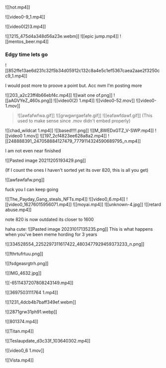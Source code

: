![[hot.mp4]]

![[video0-9_1.mp4]]

![[video0(2)3.mp4]]

![[1215_475d4a348d56a23e.webm]]
![[epic jump.mp4]]
![[mentos_beer.mp4]]

### Edgy time lets go
![[852ffe13ae6d231c32f5b34d05912c132c8a4e5c1ef5367caea2aae2f3250cc9_1.mp4]]

I would post more to proove a point but. Acc nvm I'm posting more

![[203_a2c23ff4b66ebf4c.mp4]]
![[wait one of.png]]
![[aAGVYeZ_460s.png]]
![[video0(2) 1.mp4]]
![[video0-52.mov]]
![[video0-1.mov]]

>![[awfafwfwa.gif]]
>![[grwgwrgaefafe.gif]]
>![[eafawfdawf.gif]]
(This used to make sense since .mov didn't embed properly)

![[chad_wildcat 1.mp4]]
![[based!!!!.png]]
![[M_8WEDxGTZ_V-SWP.mp4]]
![[video0 1.mov]]
![[197_2cf4823ee628a8a2.mp4]]
![[248888391_247058884127479_7779114324590689795_n.mp4]]

I am not even near finished

![[Pasted image 20211205193429.png]]

(If I count the ones I haven't sorted yet its over 820, this is all you get)

![[awfawfafw.png]]

fuck you I can keep going

![[The_Payday_Gang_steals_NFTs.mp4]]
![[video0_6.mp4]]
![[video0_16276015956071.mp4]]
![[moyai.mp4]]
![[unknown-4.jpg]]
![[retard abuse.mp4]]

note 820 is now outdated its closer to 1600

haha cute:
![[Pasted image 20231017135235.png]]
This is what happens when you've been meme hording for 3 years


![[334528554_2252297311617422_4803477929459373233_n.png]]

![[fthrtufrtuu.png]]


![[fsdgeasrgtrh.png]]

![[IMG_4632.jpg]]

![[-6511437207808243149.mp4]]

![[3697503111764 1.mp4]]

![[1231_4dcb4b7baff349ef.webm]]

![[2871grw31ph91.webp]]

![[801374.mp4]]

![[Titan.mp4]]

![[Teslaupdate_d3c33f_103640302.mp4]]

![[video0_6 1.mov]]

![[Vista.mp4]]